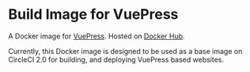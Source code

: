 # Build Image for VuePress

A Docker image for [VuePress](https://vuepress.vuejs.org/). Hosted on [Docker Hub](https://hub.docker.com/r/taikii/vuepress/).

Currently, this Docker image is designed to be used as a base image on CircleCI 2.0 for building, and deploying VuePress based websites.
